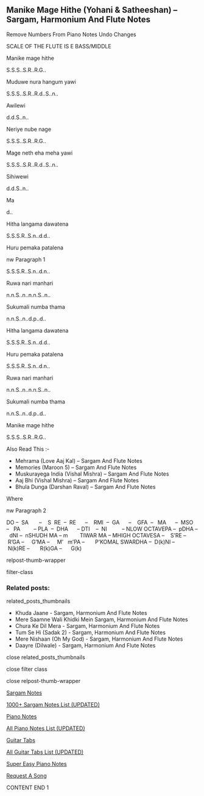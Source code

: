 
## Manike Mage Hithe (Yohani & Satheeshan) – Sargam, Harmonium And Flute Notes

Remove Numbers From Piano Notes
Undo Changes

SCALE OF THE FLUTE IS E BASS/MIDDLE

Manike mage hithe

S.S.S..S.R..R.G..

Muduwe nura hangum yawi

S.S.S..S.R..R.d..S..n..

Awilewi

d.d.S..n..

Neriye nube nage

S.S.S..S.R..R.G..

Mage neth eha meha yawi

S.S.S..S.R..R.d..S..n..

Sihiwewi

d.d.S..n..

Ma

d..

Hitha langama dawatena

S.S.S.R..S.n..d.d..

Huru pemaka patalena

nw Paragraph 1

S.S.S.R..S.n..d.n..

Ruwa nari manhari

n.n.S..n..n.n.S..n..

Sukumali numba thama

n.n.S..n..d.p..d..

Hitha langama dawatena

S.S.S.R..S.n..d.d..

Huru pemaka patalena

S.S.S.R..S.n..d.n..

Ruwa nari manhari

n.n.S..n..n.n.S..n..

Sukumali numba thama

n.n.S..n..d.p..d..

Manike mage hithe

S.S.S..S.R..R.G..

Also Read This :-

* Mehrama (Love Aaj Kal) – Sargam And Flute Notes
* Memories (Maroon 5) – Sargam And Flute Notes
* Muskurayega India (Vishal Mishra) – Sargam And Flute Notes
* Aaj Bhi (Vishal Mishra) – Sargam And Flute Notes
* Bhula Dunga (Darshan Raval) – Sargam And Flute Notes

Where

nw Paragraph 2

DO –  SA       –    S  RE  –  RE      –    RMI  –  GA      –    GFA  –   MA      –  MSO  –   PA         – PLA  –  DHA      – DTI    –  NI          – NLOW OCTAVEPA –  pDHA –  dNI –  nSHUDH MA – m        TIWAR MA – MHIGH OCTAVESA –    S’RE –     R’GA –     G’MA –     M’   m’PA –       P’KOMAL SWARDHA –  D(k)NI –       N(k)RE –       R(k)GA –      G(k)

relpost-thumb-wrapper

filter-class

### Related posts:

related_posts_thumbnails

* Khuda Jaane - Sargam, Harmonium And Flute Notes
* Mere Saamne Wali Khidki Mein Sargam, Harmonium And Flute Notes
* Chura Ke Dil Mera - Sargam, Harmonium And Flute Notes
* Tum Se Hi (Sadak 2) - Sargam, Harmonium And Flute Notes
* Mere Nishaan (Oh My God) - Sargam, Harmonium And Flute Notes
* Daayre (Dilwale) - Sargam, Harmonium And Flute Notes

close related_posts_thumbnails

close filter class

close relpost-thumb-wrapper

[Sargam Notes](https://www.notationsworld.com/sargam-notes.html)

[1000+ Sargam Notes List (UPDATED)](https://www.notationsworld.com/all-songs-list-sargam-notes.html)

[Piano Notes](https://www.notationsworld.com/piano-notes.html)

[All Piano Notes List (UPDATED)](https://www.notationsworld.com/all-songs-list-piano-notes.html)

[Guitar Tabs](https://www.notationsworld.com/guitar-tabs.html)

[All Guitar Tabs List (UPDATED)](https://www.notationsworld.com/all-songs-list-guitar-tabs.html)

[Super Easy Piano Notes](https://studywall.in/)

[Request A Song](https://www.notationsworld.com/request-a-song.html)

CONTENT END 1

